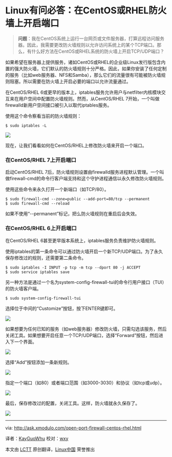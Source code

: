 Linux有问必答：在CentOS或RHEL防火墙上开启端口
================================================================================
> **问题**：我在CentOS系统上运行一台网页或文件服务器，打算远程访问服务器。因此，我需要更改防火墙规则以允许访问系统上的某个TCP端口。那么，有什么好方法在CentOS或RHEL系统的防火墙上开启TCP/UDP端口？

如果希望在服务器上提供服务，诸如CentOS或RHEL的企业级Linux发行版包含内置的强大防火墙，它们默认的防火墙规则十分严格。因此，如果你安装了任何定制的服务（比如web服务器、NFS和Samba），那么它们的流量很有可能被防火墙规则阻塞。所以需要在防火墙上开启必要的端口以允许流量通过。

在CentOS/RHEL 6或更早的版本上，iptables服务允许用户与netfilter内核模块交互来在用户空间中配置防火墙规则。然而，从CentOS/RHEL 7开始，一个叫做firewalld新用户空间接口被引入以取代iptables服务。

使用这个命令察看当前的防火墙规则：

    $ sudo iptables -L 

![](https://farm6.staticflickr.com/5601/15604533686_a8c0ae7b89_z.jpg)

现在，让我们看看如何在CentOS/RHEL上修改防火墙来开启一个端口。

### 在CentOS/RHEL 7上开启端口 ###

启动CentOS/RHEL 7后，防火墙规则设置由firewalld服务进程默认管理。一个叫做firewall-cmd的命令行客户端支持和这个守护进程通信以永久修改防火墙规则。

使用这些命令来永久打开一个新端口（如TCP/80）。

    $ sudo firewall-cmd --zone=public --add-port=80/tcp --permanent
    $ sudo firewall-cmd --reload 

如果不使用“--permanent”标记，把么防火墙规则在重启后会失效。

### 在CentOS/RHEL 6上开启端口 ###

在CentOS/RHEL 6甚至更早版本系统上，iptables服务负责维护防火墙规则。

使用iptables的第一条命令可以通过防火墙开启一个新TCP/UDP端口。为了永久保存修改过的规则，还需要第二条命令。

    $ sudo iptables -I INPUT -p tcp -m tcp --dport 80 -j ACCEPT
    $ sudo service iptables save 

另一种方法是通过一个名为system-config-firewall-tui的命令行用户接口（TUI）的防火墙客户端。

    $ sudo system-config-firewall-tui

选择位于中间的“Customize”按钮，按下ENTER键即可。

![](https://farm6.staticflickr.com/5602/15628237745_4409cff52f_z.jpg)

如果想要为任何已知的服务（如web服务器）修改防火墙，只需勾选该服务，然后关闭工具。如果想要开启任意一个TCP/UDP端口，选择“Forward”按钮，然后进入下一个界面。

![](https://farm4.staticflickr.com/3941/15604533696_12857827ea_z.jpg)

选择“Add”按钮添加一条新规则。

![](https://farm4.staticflickr.com/3941/15008065383_4b92cbd843_z.jpg)

指定一个端口（如80）或者端口范围（如3000-3030）和协议（如tcp或udp）。

![](https://farm4.staticflickr.com/3946/15007474154_bef75d8c72_z.jpg)

最后，保存修改过的配置，关闭工具。这样，防火墙就永久保存了。

![](https://farm4.staticflickr.com/3942/15628237765_0299a638ab_z.jpg)

--------------------------------------------------------------------------------

via: http://ask.xmodulo.com/open-port-firewall-centos-rhel.html

译者：[KayGuoWhu](https://github.com/KayGuoWhu)
校对：[wxy](https://github.com/wxy)

本文由 [LCTT](https://github.com/LCTT/TranslateProject) 原创翻译，[Linux中国](http://linux.cn/) 荣誉推出